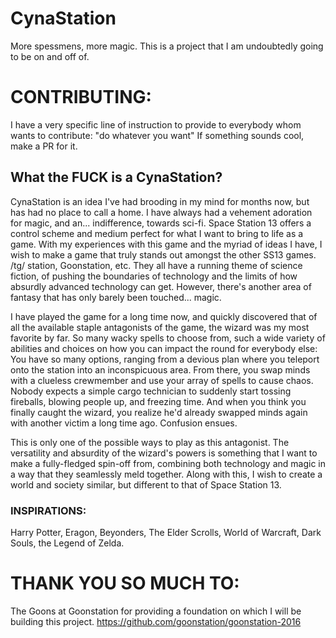 # CynaStation
More spessmens, more magic.
This is a project that I am undoubtedly going to be on and off of.

# CONTRIBUTING:
I have a very specific line of instruction to provide to everybody whom wants to contribute:
"do whatever you want"
If something sounds cool, make a PR for it.

## What the FUCK is a CynaStation?
CynaStation is an idea I've had brooding in my mind for months now, but has had no place to call a home. I have always had a vehement adoration for magic, and an... indifference, towards sci-fi. Space Station 13 offers a control scheme and medium perfect for what I want to bring to life as a game. With my experiences with this game and the myriad of ideas I have, I wish to make a game that truly stands out amongst the other SS13 games. /tg/ station, Goonstation, etc. They all have a running theme of science fiction, of pushing the boundaries of technology and the limits of how absurdly advanced technology can get. However, there's another area of fantasy that has only barely been touched... magic. 

I have played the game for a long time now, and quickly discovered that of all the available staple antagonists of the game, the wizard was my most favorite by far. So many wacky spells to choose from, such a wide variety of abilities and choices on how you can impact the round for everybody else: You have so many options, ranging from a devious plan where you teleport onto the station into an inconspicuous area. From there, you swap minds with a clueless crewmember and use your array of spells to cause chaos. Nobody expects a simple cargo technician to suddenly start tossing fireballs, blowing people up, and freezing time. And when you think you finally caught the wizard, you realize he'd already swapped minds again with another victim a long time ago. Confusion ensues.

This is only one of the possible ways to play as this antagonist. The versatility and absurdity of the wizard's powers is something that I want to make a fully-fledged spin-off from, combining both technology and magic in a way that they seamlessly meld together. Along with this, I wish to create a world and society similar, but different to that of Space Station 13.

### INSPIRATIONS:
Harry Potter, Eragon, Beyonders, The Elder Scrolls, World of Warcraft, Dark Souls, the Legend of Zelda.

# THANK YOU SO MUCH TO:
The Goons at Goonstation for providing a foundation on which I will be building this project. https://github.com/goonstation/goonstation-2016
